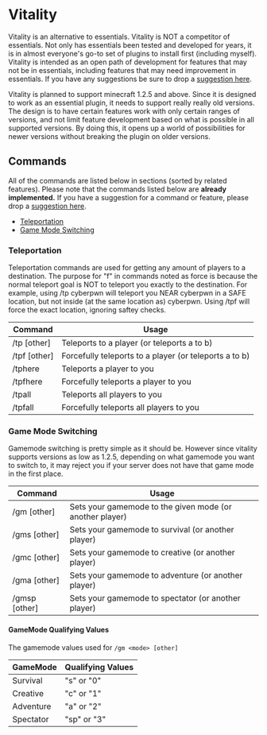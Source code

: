 # Vitality
Vitality is an alternative to essentials. Vitality is NOT a competitor of essentials. Not only has essentials been tested and developed for years, it is in almost everyone's go-to set of plugins to install first (including myself). Vitality is intended as an open path of development for features that may not be in essentials, including features that may need improvement in essentials. If you have any suggestions be sure to drop a [suggestion here](https://github.com/cyberpwnn/Vitality/issues).

Vitality is planned to support minecraft 1.2.5 and above. Since it is designed to work as an essential plugin, it needs to support really really old versions. The design is to have certain features work with only certain ranges of versions, and not limit feature development based on what is possible in all supported versions. By doing this, it opens up a world of possibilities for newer versions without breaking the plugin on older versions.

## Commands
All of the commands are listed below in sections (sorted by related features). Please note that the commands listed below are **already implemented.** If you have a suggestion for a command or feature, please drop a [suggestion here](https://github.com/cyberpwnn/Vitality/issues).
* [Teleportation](https://github.com/cyberpwnn/Vitality/blob/master/README.md#teleportation)
* [Game Mode Switching](https://github.com/cyberpwnn/Vitality/blob/master/README.md#game-mode-switching)

### Teleportation
Teleportation commands are used for getting any amount of players to a destination. The purpose for "f" in commands noted as force is because the normal teleport goal is NOT to teleport you exactly to the destination. For example, using /tp cyberpwn will teleport you NEAR cyberpwn in a SAFE location, but not inside (at the same location as) cyberpwn. Using /tpf will force the exact location, ignoring saftey checks.

| Command | Usage |
|---|---|
| /tp <player> [other] | Teleports to a player (or teleports a to b) |
| /tpf <player> [other] | Forcefully teleports to a player (or teleports a to b) |
| /tphere <player> | Teleports a player to you |
| /tpfhere <player> | Forcefully teleports a player to you |
| /tpall | Teleports all players to you |
| /tpfall | Forcefully teleports all players to you |

### Game Mode Switching
Gamemode switching is pretty simple as it should be. However since vitality supports versions as low as 1.2.5, depending on what gamemode you want to switch to, it may reject you if your server does not have that game mode in the first place.

| Command | Usage |
|---|---|
| /gm <mode> [other] | Sets your gamemode to the given mode (or another player) |
| /gms [other] | Sets your gamemode to survival (or another player) |
| /gmc [other] | Sets your gamemode to creative (or another player) |
| /gma [other] | Sets your gamemode to adventure (or another player) |
| /gmsp [other] | Sets your gamemode to spectator (or another player) |

#### GameMode Qualifying Values 
The gamemode values used for ```/gm <mode> [other]```

| GameMode | Qualifying Values |
|---|---|
| Survival | "s" or "0" |
| Creative | "c" or "1" |
| Adventure | "a" or "2" |
| Spectator | "sp" or "3" |

